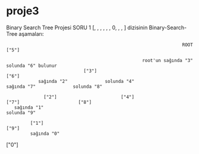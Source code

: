 # proje3
Binary Search Tree Projesi
SORU 1
[, , , , , , 0, , , ] dizisinin Binary-Search-Tree aşamaları:

                                                                      ROOT ["5"]
                    
                                                       root'un sağında "3" solunda "6" bulunur
                                 ["3"]                                                                               ["6"] 
                sağında "2"              solunda "4"                                                 sağında "7"              solunda "8" 
                
                  ["2"]                        ["4"]                                                     ["7"]                      ["8"]
       sağında "1"                                                                                                                  solunda "9" 
       
             ["1"]                                                                                                                          ["9"]
             sağında "0"
   
   ["0"]   
